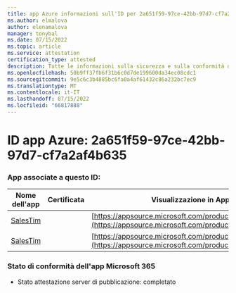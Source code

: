 ```yaml
---
title: app Azure informazioni sull'ID per 2a651f59-97ce-42bb-97d7-cf7a2af4b635
ms.author: elmalova
author: elenamalova
manager: tonybal
ms.date: 07/15/2022
ms.topic: article
ms.service: attestation
certification_type: attested
description: Tutte le informazioni sulla sicurezza e sulla conformità disponibili per 2a651f59-97ce-42bb-97d7-cf7a2af4b635.
ms.openlocfilehash: 50b9ff37fb6f31b6c0d7de199600da34ec08cdc1
ms.sourcegitcommit: 9e5c6c3b4885bc6fa0a4af61432c86a232bc7ec9
ms.translationtype: MT
ms.contentlocale: it-IT
ms.lasthandoff: 07/15/2022
ms.locfileid: "66817888"
---
```

# <a name="azure-app-id-2a651f59-97ce-42bb-97d7-cf7a2af4b635"></a>ID app Azure: 2a651f59-97ce-42bb-97d7-cf7a2af4b635


### <a name="apps-associated-with-this-id"></a>App associate a questo ID:
| **Nome dell'app** | **Certificata** | **Visualizzazione in AppSource** |
|--------------|---------------|-----------------------|
| [SalesTim](../forward/salestim.salestim.md) |  | [https://appsource.microsoft.com/product/office/salestim.salestim](https://appsource.microsoft.com/product/office/salestim.salestim) |
| [SalesTim](../forward/WA200001393.md) |  | [https://appsource.microsoft.com/product/office/WA200001393](https://appsource.microsoft.com/product/office/WA200001393) |

### <a name="microsoft-365-app-compliance-status"></a>Stato di conformità dell'app Microsoft 365
- Stato attestazione server di pubblicazione: completato
